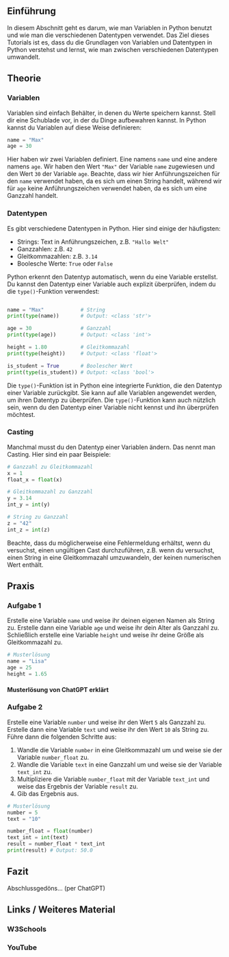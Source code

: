 ## Einführung
In diesem Abschnitt geht es darum, wie man Variablen in Python benutzt und wie man die verschiedenen Datentypen verwendet. Das Ziel dieses Tutorials ist es, dass du die Grundlagen von Variablen und Datentypen in Python verstehst und lernst, wie man zwischen verschiedenen Datentypen umwandelt.

## Theorie

### Variablen
Variablen sind einfach Behälter, in denen du Werte speichern kannst. Stell dir eine Schublade vor, in der du Dinge aufbewahren kannst. In Python kannst du Variablen auf diese Weise definieren:

```python
name = "Max"
age = 30
```

Hier haben wir zwei Variablen definiert. Eine namens `name` und eine andere namens `age`. Wir haben den Wert `"Max"` der Variable `name` zugewiesen und den Wert `30` der Variable `age`. Beachte, dass wir hier Anführungszeichen für den `name` verwendet haben, da es sich um einen String handelt, während wir für `age` keine Anführungszeichen verwendet haben, da es sich um eine Ganzzahl handelt.

### Datentypen
Es gibt verschiedene Datentypen in Python. Hier sind einige der häufigsten:

* Strings: Text in Anführungszeichen, z.B. `"Hallo Welt"`
* Ganzzahlen: z.B. `42`
* Gleitkommazahlen: z.B. `3.14`
* Boolesche Werte: `True` oder `False`

Python erkennt den Datentyp automatisch, wenn du eine Variable erstellst. Du kannst den Datentyp einer Variable auch explizit überprüfen, indem du die `type()`-Funktion verwendest:

```python

name = "Max"            # String
print(type(name))       # Output: <class 'str'>

age = 30                # Ganzzahl
print(type(age))        # Output: <class 'int'>

height = 1.80           # Gleitkommazahl
print(type(height))     # Output: <class 'float'>

is_student = True       # Boolescher Wert
print(type(is_student)) # Output: <class 'bool'>

```

Die `type()`-Funktion ist in Python eine integrierte Funktion, die den Datentyp einer Variable zurückgibt. Sie kann auf alle Variablen angewendet werden, um ihren Datentyp zu überprüfen.
Die `type()`-Funktion kann auch nützlich sein, wenn du den Datentyp einer Variable nicht kennst und ihn überprüfen möchtest.

### Casting
Manchmal musst du den Datentyp einer Variablen ändern. Das nennt man Casting. Hier sind ein paar Beispiele:

```python
# Ganzzahl zu Gleitkommazahl
x = 1
float_x = float(x)

# Gleitkommazahl zu Ganzzahl
y = 3.14
int_y = int(y)

# String zu Ganzzahl
z = "42"
int_z = int(z)
```

Beachte, dass du möglicherweise eine Fehlermeldung erhältst, wenn du versuchst, einen ungültigen Cast durchzuführen, z.B. wenn du versuchst, einen String in eine Gleitkommazahl umzuwandeln, der keinen numerischen Wert enthält.

## Praxis
### Aufgabe 1
Erstelle eine Variable `name` und weise ihr deinen eigenen Namen als String zu. Erstelle dann eine Variable `age` und weise ihr dein Alter als Ganzzahl zu. Schließlich erstelle eine Variable `height` und weise ihr deine Größe als Gleitkommazahl zu.

```python
# Musterlösung
name = "Lisa"
age = 25
height = 1.65
```
#### Musterlösung von ChatGPT erklärt

### Aufgabe 2
Erstelle eine Variable `number` und weise ihr den Wert `5` als Ganzzahl zu. Erstelle dann eine Variable `text` und weise ihr den Wert `10` als String zu. Führe dann die folgenden Schritte aus:

1. Wandle die Variable `number` in eine Gleitkommazahl um und weise sie der Variable `number_float` zu.
2. Wandle die Variable `text` in eine Ganzzahl um und weise sie der Variable `text_int` zu.
3. Multipliziere die Variable `number_float` mit der Variable `text_int` und weise das Ergebnis der Variable `result` zu.
4. Gib das Ergebnis aus.

```python
# Musterlösung
number = 5
text = "10"

number_float = float(number)
text_int = int(text)
result = number_float * text_int
print(result) # Output: 50.0
```

## Fazit
Abschlussgedöns... (per ChatGPT)

## Links / Weiteres Material
### W3Schools
### YouTube
